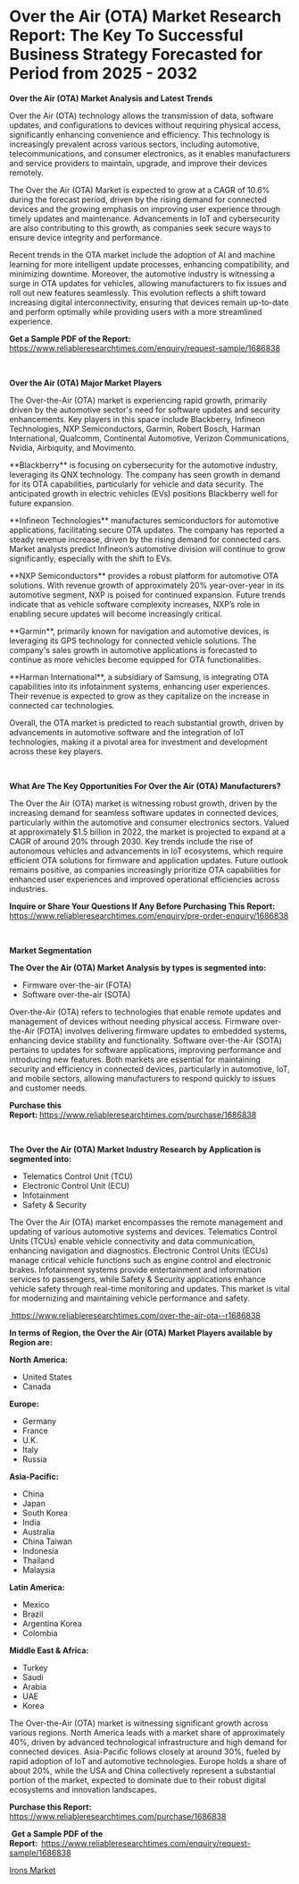 <p><h1>Over the Air (OTA) Market Research Report: The Key To Successful Business Strategy Forecasted for Period from 2025 - 2032</h1></p><p><strong>Over the Air (OTA) Market Analysis and Latest Trends</strong></p>
<p><p>Over the Air (OTA) technology allows the transmission of data, software updates, and configurations to devices without requiring physical access, significantly enhancing convenience and efficiency. This technology is increasingly prevalent across various sectors, including automotive, telecommunications, and consumer electronics, as it enables manufacturers and service providers to maintain, upgrade, and improve their devices remotely.</p><p>The Over the Air (OTA) Market is expected to grow at a CAGR of 10.6% during the forecast period, driven by the rising demand for connected devices and the growing emphasis on improving user experience through timely updates and maintenance. Advancements in IoT and cybersecurity are also contributing to this growth, as companies seek secure ways to ensure device integrity and performance.</p><p>Recent trends in the OTA market include the adoption of AI and machine learning for more intelligent update processes, enhancing compatibility, and minimizing downtime. Moreover, the automotive industry is witnessing a surge in OTA updates for vehicles, allowing manufacturers to fix issues and roll out new features seamlessly. This evolution reflects a shift toward increasing digital interconnectivity, ensuring that devices remain up-to-date and perform optimally while providing users with a more streamlined experience.</p></p>
<p><strong>Get a Sample PDF of the Report:&nbsp;</strong> <a href="https://www.reliableresearchtimes.com/enquiry/request-sample/1686838?utm_campaign=3183&utm_medium=2&utm_source=Github&utm_content=ia&utm_term=26032025&utm_id=over-the-air-ota">https://www.reliableresearchtimes.com/enquiry/request-sample/1686838</a></p>
<p>&nbsp;</p>
<p><strong>Over the Air (OTA) Major Market Players</strong></p>
<p><p>The Over-the-Air (OTA) market is experiencing rapid growth, primarily driven by the automotive sector's need for software updates and security enhancements. Key players in this space include Blackberry, Infineon Technologies, NXP Semiconductors, Garmin, Robert Bosch, Harman International, Qualcomm, Continental Automotive, Verizon Communications, Nvidia, Airbiquity, and Movimento.</p><p>**Blackberry** is focusing on cybersecurity for the automotive industry, leveraging its QNX technology. The company has seen growth in demand for its OTA capabilities, particularly for vehicle and data security. The anticipated growth in electric vehicles (EVs) positions Blackberry well for future expansion.</p><p>**Infineon Technologies** manufactures semiconductors for automotive applications, facilitating secure OTA updates. The company has reported a steady revenue increase, driven by the rising demand for connected cars. Market analysts predict Infineon’s automotive division will continue to grow significantly, especially with the shift to EVs.</p><p>**NXP Semiconductors** provides a robust platform for automotive OTA solutions. With revenue growth of approximately 20% year-over-year in its automotive segment, NXP is poised for continued expansion. Future trends indicate that as vehicle software complexity increases, NXP’s role in enabling secure updates will become increasingly critical.</p><p>**Garmin**, primarily known for navigation and automotive devices, is leveraging its GPS technology for connected vehicle solutions. The company's sales growth in automotive applications is forecasted to continue as more vehicles become equipped for OTA functionalities.</p><p>**Harman International**, a subsidiary of Samsung, is integrating OTA capabilities into its infotainment systems, enhancing user experiences. Their revenue is expected to grow as they capitalize on the increase in connected car technologies.</p><p>Overall, the OTA market is predicted to reach substantial growth, driven by advancements in automotive software and the integration of IoT technologies, making it a pivotal area for investment and development across these key players.</p></p>
<p>&nbsp;</p>
<p><strong>What Are The Key Opportunities For Over the Air (OTA) Manufacturers?</strong></p>
<p><p>The Over the Air (OTA) market is witnessing robust growth, driven by the increasing demand for seamless software updates in connected devices, particularly within the automotive and consumer electronics sectors. Valued at approximately $1.5 billion in 2022, the market is projected to expand at a CAGR of around 20% through 2030. Key trends include the rise of autonomous vehicles and advancements in IoT ecosystems, which require efficient OTA solutions for firmware and application updates. Future outlook remains positive, as companies increasingly prioritize OTA capabilities for enhanced user experiences and improved operational efficiencies across industries.</p></p>
<p><strong>Inquire or Share Your Questions If Any Before Purchasing This Report:</strong> <a href="https://www.reliableresearchtimes.com/enquiry/pre-order-enquiry/1686838?utm_campaign=3183&utm_medium=2&utm_source=Github&utm_content=ia&utm_term=26032025&utm_id=over-the-air-ota">https://www.reliableresearchtimes.com/enquiry/pre-order-enquiry/1686838</a></p>
<p>&nbsp;</p>
<p><strong>Market Segmentation</strong></p>
<p><strong>The Over the Air (OTA) Market Analysis by types is segmented into:</strong></p>
<p><ul><li>Firmware over-the-air (FOTA)</li><li>Software over-the-air (SOTA)</li></ul></p>
<p><p>Over-the-Air (OTA) refers to technologies that enable remote updates and management of devices without needing physical access. Firmware over-the-Air (FOTA) involves delivering firmware updates to embedded systems, enhancing device stability and functionality. Software over-the-Air (SOTA) pertains to updates for software applications, improving performance and introducing new features. Both markets are essential for maintaining security and efficiency in connected devices, particularly in automotive, IoT, and mobile sectors, allowing manufacturers to respond quickly to issues and customer needs.</p></p>
<p><strong>Purchase this Report:&nbsp;</strong><a href="https://www.reliableresearchtimes.com/purchase/1686838?utm_campaign=3183&utm_medium=2&utm_source=Github&utm_content=ia&utm_term=26032025&utm_id=over-the-air-ota">https://www.reliableresearchtimes.com/purchase/1686838</a></p>
<p>&nbsp;</p>
<p><strong>The Over the Air (OTA) Market Industry Research by Application is segmented into:</strong></p>
<p><ul><li>Telematics Control Unit (TCU)</li><li>Electronic Control Unit (ECU)</li><li>Infotainment</li><li>Safety & Security</li></ul></p>
<p><p>The Over the Air (OTA) market encompasses the remote management and updating of various automotive systems and devices. Telematics Control Units (TCUs) enable vehicle connectivity and data communication, enhancing navigation and diagnostics. Electronic Control Units (ECUs) manage critical vehicle functions such as engine control and electronic brakes. Infotainment systems provide entertainment and information services to passengers, while Safety & Security applications enhance vehicle safety through real-time monitoring and updates. This market is vital for modernizing and maintaining vehicle performance and safety.</p></p>
<p><a href="https://www.reliableresearchtimes.com/over-the-air-ota--r1686838?utm_campaign=3183&utm_medium=2&utm_source=Github&utm_content=ia&utm_term=26032025&utm_id=over-the-air-ota">&nbsp;https://www.reliableresearchtimes.com/over-the-air-ota--r1686838</a></p>
<p><strong>In terms of Region, the Over the Air (OTA) Market Players available by Region are:</strong></p>
<p>
    <p> <strong> North America: </strong>
        <ul>
            <li>United States</li>
            <li>Canada</li>
        </ul>
        </p> 
    <p> <strong> Europe: </strong>
        <ul>
            <li>Germany</li>
            <li>France</li>
            <li>U.K.</li>
            <li>Italy</li>
            <li>Russia</li>
        </ul>
        </p> 
    <p> <strong> Asia-Pacific: </strong>
        <ul>
            <li>China</li>
            <li>Japan</li>
            <li>South Korea</li>
            <li>India</li>
            <li>Australia</li>
            <li>China Taiwan</li>
            <li>Indonesia</li>
            <li>Thailand</li>
            <li>Malaysia</li>
        </ul>
        </p> 
    <p> <strong> Latin America: </strong>
        <ul>
            <li>Mexico</li>
            <li>Brazil</li>
            <li>Argentina Korea</li>
            <li>Colombia</li>
        </ul>
        </p> 
    <p> <strong> Middle East & Africa: </strong>
        <ul>
            <li>Turkey</li>
            <li>Saudi</li>
            <li>Arabia</li>
            <li>UAE</li>
            <li>Korea</li>
        </ul>
    </p>
    </p>
<p><p>The Over-the-Air (OTA) market is witnessing significant growth across various regions. North America leads with a market share of approximately 40%, driven by advanced technological infrastructure and high demand for connected devices. Asia-Pacific follows closely at around 30%, fueled by rapid adoption of IoT and automotive technologies. Europe holds a share of about 20%, while the USA and China collectively represent a substantial portion of the market, expected to dominate due to their robust digital ecosystems and innovation landscapes.</p></p>
<p><strong>Purchase this Report: </strong><a href="https://www.reliableresearchtimes.com/purchase/1686838?utm_campaign=3183&utm_medium=2&utm_source=Github&utm_content=ia&utm_term=26032025&utm_id=over-the-air-ota">https://www.reliableresearchtimes.com/purchase/1686838</a></p>
<p>&nbsp;<strong>Get a Sample PDF of the Report:&nbsp;&nbsp;</strong><a href="https://www.reliableresearchtimes.com/enquiry/request-sample/1686838?utm_campaign=3183&utm_medium=2&utm_source=Github&utm_content=ia&utm_term=26032025&utm_id=over-the-air-ota">https://www.reliableresearchtimes.com/enquiry/request-sample/1686838</a></p>
<p><strong></strong></p>
<p><p><a href="https://github.com/merkinedry7b/Market-Research-Report-List-1/blob/main/irons-market.md?utm_campaign=3183&utm_medium=2&utm_source=Github&utm_content=ia&utm_term=26032025&utm_id=over-the-air-ota">Irons Market</a></p></p>